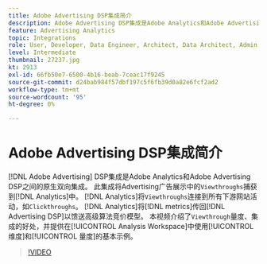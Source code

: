 ```yaml
---
title: Adobe Advertising DSP集成简介
description: Adobe Advertising DSP集成是Adobe Analytics和Adobe Advertising DSP之间的原生双向集成。
feature: Advertising Analytics
topic: Integrations
role: User, Developer, Data Engineer, Architect, Data Architect, Admin, Leader
level: Intermediate
thumbnail: 27237.jpg
kt: 2913
exl-id: 66fb50e7-6500-4b16-beab-7ceac17f9245
source-git-commit: d24bab984f57dbf197c5f6fb39d0a82e6fcf2ad2
workflow-type: tm+mt
source-wordcount: '95'
ht-degree: 0%

---
```


# Adobe Advertising DSP集成简介

[!DNL Adobe Advertising] DSP集成是Adobe Analytics和Adobe Advertising DSP之间的原生双向集成。 此集成将Advertising广告展示中的`Viewthroughs`捕获到[!DNL Analytics]中。 [!DNL Analytics]将`Viewthroughs`连接到所有下游网站活动，如`Clickthroughs`。 [!DNL Analytics]将[!DNL metrics]传回[!DNL Advertising DSP]以馈送高级算法竞价模型。 本视频介绍了`Viewthrough`量度、集成的好处，并提供在[!UICONTROL Analysis Workspace]中使用[!UICONTROL 维度]和[!UICONTROL 量度]的基本示例。

>[!VIDEO](https://video.tv.adobe.com/v/327667/?quality=12&learn=on&captions=chi_hans)
